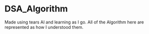 # DSA_Algorithm
Made using tears AI and learning as I go. All of the Algorithm here are represented as how I understood them. 
